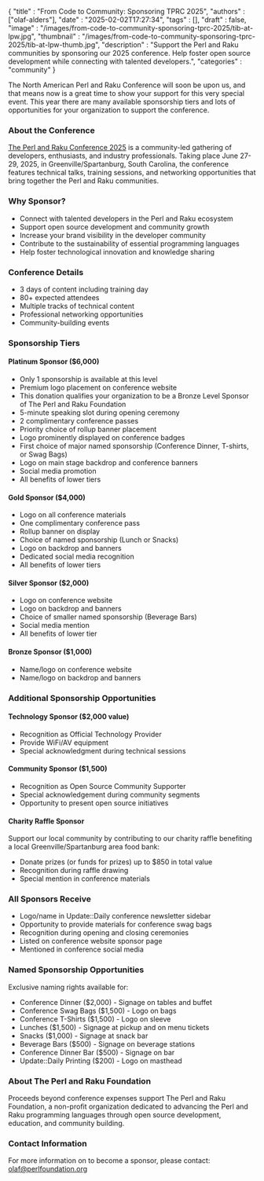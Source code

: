 
  {
    "title"       : "From Code to Community: Sponsoring TPRC 2025",
    "authors"     : ["olaf-alders"],
    "date"        : "2025-02-02T17:27:34",
    "tags"        : [],
    "draft"       : false,
    "image"       : "/images/from-code-to-community-sponsoring-tprc-2025/tib-at-lpw.jpg",
    "thumbnail"   : "/images/from-code-to-community-sponsoring-tprc-2025/tib-at-lpw-thumb.jpg",
    "description" : "Support the Perl and Raku communities by sponsoring our 2025 conference. Help foster open source development while connecting with talented developers.",
    "categories"  : "community"
  }

The North American Perl and Raku Conference will soon be upon us, and that
means now is a great time to show your support for this very special event.
This year there are many available sponsorship tiers and lots of opportunities
for your organization to support the conference.

### About the Conference

[The Perl and Raku Conference
2025](http://localhost:1313/article/get-ready-for-the-2025-perl-and-raku-conference/)
is a community-led gathering of developers, enthusiasts, and industry
professionals. Taking place June 27-29, 2025, in Greenville/Spartanburg, South
Carolina, the conference features technical talks, training sessions, and
networking opportunities that bring together the Perl and Raku communities.

### Why Sponsor?

- Connect with talented developers in the Perl and Raku ecosystem
- Support open source development and community growth
- Increase your brand visibility in the developer community
- Contribute to the sustainability of essential programming languages
- Help foster technological innovation and knowledge sharing

### Conference Details

- 3 days of content including training day
- 80+ expected attendees
- Multiple tracks of technical content
- Professional networking opportunities
- Community-building events

### Sponsorship Tiers

#### Platinum Sponsor ($6,000)

- Only 1 sponsorship is available at this level
- Premium logo placement on conference website
- This donation qualifies your organization to be a Bronze Level Sponsor of The
  Perl and Raku Foundation
- 5-minute speaking slot during opening ceremony
- 2 complimentary conference passes
- Priority choice of rollup banner placement
- Logo prominently displayed on conference badges
- First choice of major named sponsorship (Conference Dinner, T-shirts, or Swag Bags)
- Logo on main stage backdrop and conference banners
- Social media promotion
- All benefits of lower tiers

#### Gold Sponsor ($4,000)

- Logo on all conference materials
- One complimentary conference pass
- Rollup banner on display
- Choice of named sponsorship (Lunch or Snacks)
- Logo on backdrop and banners
- Dedicated social media recognition
- All benefits of lower tiers

#### Silver Sponsor ($2,000)

- Logo on conference website
- Logo on backdrop and banners
- Choice of smaller named sponsorship (Beverage Bars)
- Social media mention
- All benefits of lower tier

#### Bronze Sponsor ($1,000)

- Name/logo on conference website
- Name/logo on backdrop and banners

### Additional Sponsorship Opportunities

#### Technology Sponsor ($2,000 value)

- Recognition as Official Technology Provider
- Provide WiFi/AV equipment
- Special acknowledgment during technical sessions

#### Community Sponsor ($1,500)

- Recognition as Open Source Community Supporter
- Special acknowledgement during community segments
- Opportunity to present open source initiatives

#### Charity Raffle Sponsor

Support our local community by contributing to our charity raffle benefiting a
local Greenville/Spartanburg area food bank:

- Donate prizes (or funds for prizes) up to $850 in total value
- Recognition during raffle drawing
- Special mention in conference materials

### All Sponsors Receive

- Logo/name in Update::Daily conference newsletter sidebar
- Opportunity to provide materials for conference swag bags
- Recognition during opening and closing ceremonies
- Listed on conference website sponsor page
- Mentioned in conference social media

### Named Sponsorship Opportunities

Exclusive naming rights available for:

- Conference Dinner ($2,000) - Signage on tables and buffet
- Conference Swag Bags ($1,500) - Logo on bags
- Conference T-Shirts ($1,500) - Logo on sleeve
- Lunches ($1,500) - Signage at pickup and on menu tickets
- Snacks ($1,000) - Signage at snack bar
- Beverage Bars ($500) - Signage on beverage stations
- Conference Dinner Bar ($500) - Signage on bar
- Update::Daily Printing ($200) - Logo on masthead

### About The Perl and Raku Foundation

Proceeds beyond conference expenses support The Perl and Raku Foundation, a
non-profit organization dedicated to advancing the Perl and Raku programming
languages through open source development, education, and community building.

### Contact Information

For more information on to become a sponsor, please contact:
<olaf@perlfoundation.org>
